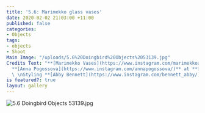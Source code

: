 ```yaml
---
title: '5.6: Marimekko glass vases'
date: 2020-02-02 21:03:00 +11:00
published: false
categories:
- Objects
tags:
- objects
- Shoot
Main Image: "/uploads/5.6%20Doingbird%20Objects%2053139.jpg"
Credits Text: "**[Marimekko Vases](https://www.instagram.com/marimekkoaustralia/)**\n\n\nPhotographs
  **[Anna Pogossova](https://www.instagram.com/annapogossova/)** at **[B&A](https://www.instagram.com/barepsau/)**
  \ \nStyling **[Abby Bennett](https://www.instagram.com/bennett_abby/)**"
is featured?: true
layout: gallery
---
```


![5.6 Doingbird Objects 53139.jpg](/uploads/5.6%20Doingbird%20Objects%2053139.jpg)
